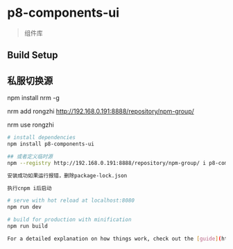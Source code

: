 # p8-components-ui

> 组件库

## Build Setup

## 私服切换源

npm install nrm -g

nrm add rongzhi http://192.168.0.191:8888/repository/npm-group/

nrm use rongzhi

```bash
# install dependencies
npm install p8-components-ui

## 或者定义临时源
npm --registry http://192.168.0.191:8888/repository/npm-group/ i p8-components-ui

安装成功如果运行报错，删除package-lock.json

执行cnpm i后启动

# serve with hot reload at localhost:8080
npm run dev

# build for production with minification
npm run build

For a detailed explanation on how things work, check out the [guide](http://vuejs-templates.github.io/webpack/) and [docs for vue-loader](http://vuejs.github.io/vue-loader).
```
